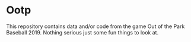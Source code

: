 # Ootp

This repository contains data and/or code from the game Out of the Park Baseball 2019. Nothing serious just some fun things to look at.
